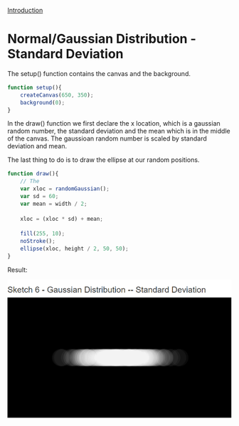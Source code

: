 [Introduction](../)

# Normal/Gaussian Distribution - Standard Deviation

The setup() function contains the canvas and the background.

```js
function setup(){
    createCanvas(650, 350);
    background(0);
}
```
In the draw() function we first declare the x location, which is a gaussian random number, the standard deviation and the mean which is in the middle of the canvas. The gaussioan random number is scaled by standard deviation and mean.

The last thing to do is to draw the ellipse at our random positions.

```js
function draw(){
    // The
    var xloc = randomGaussian();
    var sd = 60;
    var mean = width / 2;

    xloc = (xloc * sd) + mean;

    fill(255, 10);
    noStroke();
    ellipse(xloc, height / 2, 50, 50);
}
```

Result:

![Normal/Gaussian Distribution](img/Sketch06.PNG?raw=true "Normal/Gaussian Distribution")
